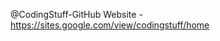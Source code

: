 @CodingStuff-GitHub
Website - https://sites.google.com/view/codingstuff/home
<!---
CodingStuff-GitHub/CodingStuff-GitHub is a ✨ special ✨ repository because its `README.md` (this file) appears on your GitHub profile.
You can click the Preview link to take a look at your changes.
--->
